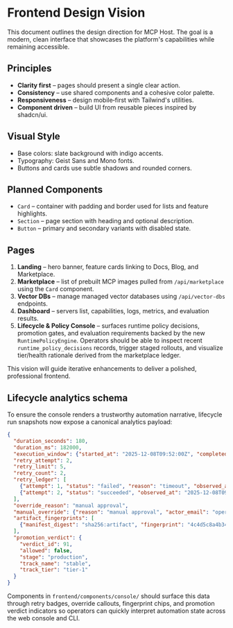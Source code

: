 # Frontend Design Vision

This document outlines the design direction for MCP Host. The goal is a modern, clean interface that showcases the platform's capabilities while remaining accessible.

## Principles
- **Clarity first** – pages should present a single clear action.
- **Consistency** – use shared components and a cohesive color palette.
- **Responsiveness** – design mobile‑first with Tailwind's utilities.
- **Component driven** – build UI from reusable pieces inspired by shadcn/ui.

## Visual Style
- Base colors: slate background with indigo accents.
- Typography: Geist Sans and Mono fonts.
- Buttons and cards use subtle shadows and rounded corners.

## Planned Components
- `Card` – container with padding and border used for lists and feature highlights.
- `Section` – page section with heading and optional description.
- `Button` – primary and secondary variants with disabled state.

## Pages
1. **Landing** – hero banner, feature cards linking to Docs, Blog, and Marketplace.
2. **Marketplace** – list of prebuilt MCP images pulled from `/api/marketplace` using the `Card` component.
3. **Vector DBs** – manage managed vector databases using `/api/vector-dbs` endpoints.
4. **Dashboard** – servers list, capabilities, logs, metrics, and evaluation results.
5. **Lifecycle & Policy Console** – surfaces runtime policy decisions, promotion gates, and evaluation requirements backed by the new `RuntimePolicyEngine`. Operators should be able to inspect recent `runtime_policy_decisions` records, trigger staged rollouts, and visualize tier/health rationale derived from the marketplace ledger.

This vision will guide iterative enhancements to deliver a polished, professional frontend.

## Lifecycle analytics schema

To ensure the console renders a trustworthy automation narrative, lifecycle run snapshots now expose a canonical analytics payload:

```json
{
  "duration_seconds": 180,
  "duration_ms": 182000,
  "execution_window": {"started_at": "2025-12-08T09:52:00Z", "completed_at": "2025-12-08T09:55:00Z"},
  "retry_attempt": 2,
  "retry_limit": 5,
  "retry_count": 2,
  "retry_ledger": [
    {"attempt": 1, "status": "failed", "reason": "timeout", "observed_at": "2025-12-08T09:53:00Z"},
    {"attempt": 2, "status": "succeeded", "observed_at": "2025-12-08T09:55:00Z"}
  ],
  "override_reason": "manual approval",
  "manual_override": {"reason": "manual approval", "actor_email": "operator@example.com"},
  "artifact_fingerprints": [
    {"manifest_digest": "sha256:artifact", "fingerprint": "4c4d5c8a4b341f6a9c5e2d5876a9c1f2"}
  ],
  "promotion_verdict": {
    "verdict_id": 91,
    "allowed": false,
    "stage": "production",
    "track_name": "stable",
    "track_tier": "tier-1"
  }
}
```

Components in `frontend/components/console/` should surface this data through retry badges, override callouts, fingerprint chips, and promotion verdict indicators so operators can quickly interpret automation state across the web console and CLI.
